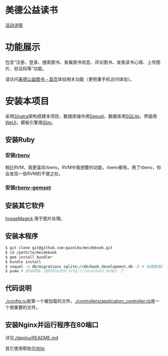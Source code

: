 # 美德公益读书
  [活动详情](http://meidebook.com/about)

# 功能展示
  包含“注册、登录、搜索图书、查看图书信息、评论图书、发表读书心得、上传图片、验证码等”功能。

  请访问[美德公益图书 - 首页](http://meidebook.com)体验相关功能（更侧重手机访问体验）。

# 安装本项目
  采用[Sinatra](www.sinatrarb.com)架构搭建本项目，数据库操作用[Sequel](http://sequel.jeremyevans.net/)，数据库用[SQLite](http://sqlite.com/)，界面用[WeUI](http://weui.github.io/weui/)，模板引擎用[Slim](http://slim-lang.com/)。

## 安装Ruby
### 安装[rbenv](https://github.com/rbenv/rbenv) 
  相比RVM，我更喜欢rbenv。RVM中我想要的功能，rbenv都有。用了rbenv，你会发现一些RVM的不便之处。

### 安装[rbenv-gemset](https://github.com/jf/rbenv-gemset)

## 安装其它软件
  [ImageMagick](http://www.imagemagick.org/) 用于图片处理。

## 安装本程序
```bash
$ git clone git@github.com:gazeldx/meidebook.git
$ cd /path/to/meidebook
$ gem install bundler
$ bundle install
$ sequel -m db/migrations sqlite://db/book_development.db -E # 创建数据库
$ puma # 启动项目，这时可以访问 http://localhost:9292/ 了
```

## 代码说明
[./config.ru](./config.ru)是第一个被加载的文件，[./controllers/application_controller.rb](./controllers/application_controller.rb)是一个很重要的文件。

## 安装Nginx并运行程序在80端口
  详见[./deploy/README.md](./deploy/README.md)

  其它使用帮助见[Wiki](https://github.com/gazeldx/meidebook/wiki)
